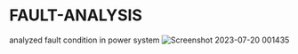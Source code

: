# FAULT-ANALYSIS
analyzed fault condition in power system
![Screenshot 2023-07-20 001435](https://github.com/user-attachments/assets/604d1ff2-3e2b-4817-bd0e-a2dd788ae63d)
